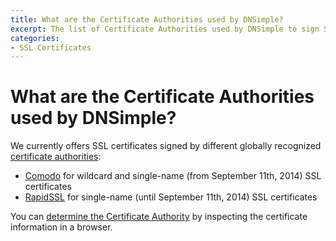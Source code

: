 ```yaml
---
title: What are the Certificate Authorities used by DNSimple?
excerpt: The list of Certificate Authorities used by DNSimple to sign SSL certificates.
categories:
- SSL Certificates
---
```


# What are the Certificate Authorities used by DNSimple?

We currently offers SSL certificates signed by different globally recognized [certificate authorities](/articles/what-is-certificate-authority/):

- [Comodo](http://www.comodo.com/) for wildcard and single-name (from September 11th, 2014) SSL certificates
- [RapidSSL](http://www.rapidssl.com/) for single-name (until September 11th, 2014) SSL certificates

You can [determine the Certificate Authority](/articles/how-to-determine-certificate-authority/) by inspecting the certificate information in a browser.
